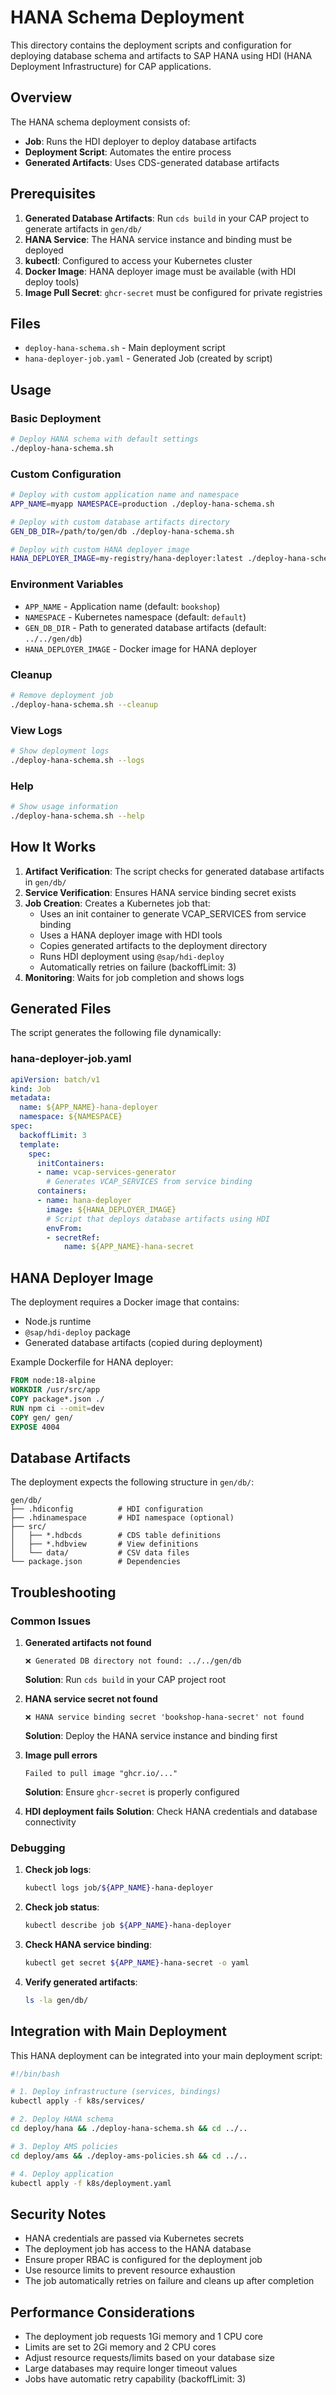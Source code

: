 # HANA Schema Deployment

This directory contains the deployment scripts and configuration for deploying database schema and artifacts to SAP HANA using HDI (HANA Deployment Infrastructure) for CAP applications.

## Overview

The HANA schema deployment consists of:
- **Job**: Runs the HDI deployer to deploy database artifacts
- **Deployment Script**: Automates the entire process
- **Generated Artifacts**: Uses CDS-generated database artifacts

## Prerequisites

1. **Generated Database Artifacts**: Run `cds build` in your CAP project to generate artifacts in `gen/db/`
2. **HANA Service**: The HANA service instance and binding must be deployed
3. **kubectl**: Configured to access your Kubernetes cluster
4. **Docker Image**: HANA deployer image must be available (with HDI deploy tools)
5. **Image Pull Secret**: `ghcr-secret` must be configured for private registries

## Files

- `deploy-hana-schema.sh` - Main deployment script
- `hana-deployer-job.yaml` - Generated Job (created by script)

## Usage

### Basic Deployment

```bash
# Deploy HANA schema with default settings
./deploy-hana-schema.sh
```

### Custom Configuration

```bash
# Deploy with custom application name and namespace
APP_NAME=myapp NAMESPACE=production ./deploy-hana-schema.sh

# Deploy with custom database artifacts directory
GEN_DB_DIR=/path/to/gen/db ./deploy-hana-schema.sh

# Deploy with custom HANA deployer image
HANA_DEPLOYER_IMAGE=my-registry/hana-deployer:latest ./deploy-hana-schema.sh
```

### Environment Variables

- `APP_NAME` - Application name (default: `bookshop`)
- `NAMESPACE` - Kubernetes namespace (default: `default`)
- `GEN_DB_DIR` - Path to generated database artifacts (default: `../../gen/db`)
- `HANA_DEPLOYER_IMAGE` - Docker image for HANA deployer

### Cleanup

```bash
# Remove deployment job
./deploy-hana-schema.sh --cleanup
```

### View Logs

```bash
# Show deployment logs
./deploy-hana-schema.sh --logs
```

### Help

```bash
# Show usage information
./deploy-hana-schema.sh --help
```

## How It Works

1. **Artifact Verification**: The script checks for generated database artifacts in `gen/db/`
2. **Service Verification**: Ensures HANA service binding secret exists
3. **Job Creation**: Creates a Kubernetes job that:
   - Uses an init container to generate VCAP_SERVICES from service binding
   - Uses a HANA deployer image with HDI tools
   - Copies generated artifacts to the deployment directory
   - Runs HDI deployment using `@sap/hdi-deploy`
   - Automatically retries on failure (backoffLimit: 3)
4. **Monitoring**: Waits for job completion and shows logs

## Generated Files

The script generates the following file dynamically:

### hana-deployer-job.yaml
```yaml
apiVersion: batch/v1
kind: Job
metadata:
  name: ${APP_NAME}-hana-deployer
  namespace: ${NAMESPACE}
spec:
  backoffLimit: 3
  template:
    spec:
      initContainers:
      - name: vcap-services-generator
        # Generates VCAP_SERVICES from service binding
      containers:
      - name: hana-deployer
        image: ${HANA_DEPLOYER_IMAGE}
        # Script that deploys database artifacts using HDI
        envFrom:
        - secretRef:
            name: ${APP_NAME}-hana-secret
```

## HANA Deployer Image

The deployment requires a Docker image that contains:
- Node.js runtime
- `@sap/hdi-deploy` package
- Generated database artifacts (copied during deployment)

Example Dockerfile for HANA deployer:
```dockerfile
FROM node:18-alpine
WORKDIR /usr/src/app
COPY package*.json ./
RUN npm ci --omit=dev
COPY gen/ gen/
EXPOSE 4004
```

## Database Artifacts

The deployment expects the following structure in `gen/db/`:
```
gen/db/
├── .hdiconfig          # HDI configuration
├── .hdinamespace       # HDI namespace (optional)
├── src/
│   ├── *.hdbcds        # CDS table definitions
│   ├── *.hdbview       # View definitions
│   └── data/           # CSV data files
└── package.json        # Dependencies
```

## Troubleshooting

### Common Issues

1. **Generated artifacts not found**
   ```
   ❌ Generated DB directory not found: ../../gen/db
   ```
   **Solution**: Run `cds build` in your CAP project root

2. **HANA service secret not found**
   ```
   ❌ HANA service binding secret 'bookshop-hana-secret' not found
   ```
   **Solution**: Deploy the HANA service instance and binding first

3. **Image pull errors**
   ```
   Failed to pull image "ghcr.io/..."
   ```
   **Solution**: Ensure `ghcr-secret` is properly configured

4. **HDI deployment fails**
   **Solution**: Check HANA credentials and database connectivity

### Debugging

1. **Check job logs**:
   ```bash
   kubectl logs job/${APP_NAME}-hana-deployer
   ```

2. **Check job status**:
   ```bash
   kubectl describe job ${APP_NAME}-hana-deployer
   ```

3. **Check HANA service binding**:
   ```bash
   kubectl get secret ${APP_NAME}-hana-secret -o yaml
   ```

4. **Verify generated artifacts**:
   ```bash
   ls -la gen/db/
   ```

## Integration with Main Deployment

This HANA deployment can be integrated into your main deployment script:

```bash
#!/bin/bash

# 1. Deploy infrastructure (services, bindings)
kubectl apply -f k8s/services/

# 2. Deploy HANA schema
cd deploy/hana && ./deploy-hana-schema.sh && cd ../..

# 3. Deploy AMS policies
cd deploy/ams && ./deploy-ams-policies.sh && cd ../..

# 4. Deploy application
kubectl apply -f k8s/deployment.yaml
```

## Security Notes

- HANA credentials are passed via Kubernetes secrets
- The deployment job has access to the HANA database
- Ensure proper RBAC is configured for the deployment job
- Use resource limits to prevent resource exhaustion
- The job automatically retries on failure and cleans up after completion

## Performance Considerations

- The deployment job requests 1Gi memory and 1 CPU core
- Limits are set to 2Gi memory and 2 CPU cores
- Adjust resource requests/limits based on your database size
- Large databases may require longer timeout values
- Jobs have automatic retry capability (backoffLimit: 3)
